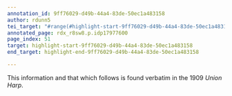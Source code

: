 ```yaml
---
annotation_id: 9ff76029-d49b-44a4-83de-50ec1a483158
author: rdunn5
tei_target: "#range(#highlight-start-9ff76029-d49b-44a4-83de-50ec1a483158, #highlight-end-9ff76029-d49b-44a4-83de-50ec1a483158)"
annotated_page: rdx_r8sw8.p.idp17977600
page_index: 51
target: highlight-start-9ff76029-d49b-44a4-83de-50ec1a483158
end_target: highlight-end-9ff76029-d49b-44a4-83de-50ec1a483158

---
```

This information and that which follows is found verbatim in the 1909 *Union Harp*.